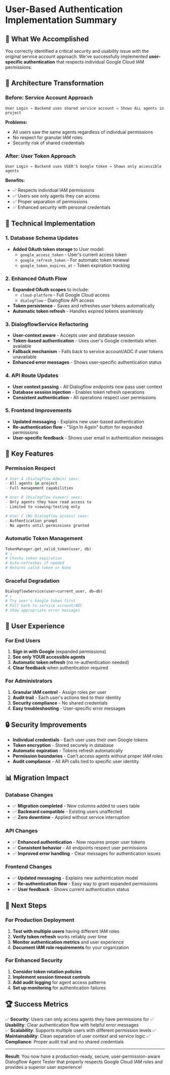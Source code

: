# User-Based Authentication Implementation Summary

## 🎯 What We Accomplished

You correctly identified a critical security and usability issue with the original service account approach. We've successfully implemented **user-specific authentication** that respects individual Google Cloud IAM permissions.

## 🔄 Architecture Transformation

### Before: Service Account Approach
```
User Login → Backend uses shared service account → Shows ALL agents in project
```
**Problems:**
- All users saw the same agents regardless of individual permissions
- No respect for granular IAM roles
- Security risk of shared credentials

### After: User Token Approach
```
User Login → Backend uses USER'S Google token → Shows only accessible agents
```
**Benefits:**
- ✅ Respects individual IAM permissions
- ✅ Users see only agents they can access
- ✅ Proper separation of permissions
- ✅ Enhanced security with personal credentials

## 🔧 Technical Implementation

### 1. Database Schema Updates
- **Added OAuth token storage** to User model:
  - `google_access_token` - User's current access token
  - `google_refresh_token` - For automatic token renewal
  - `google_token_expires_at` - Token expiration tracking

### 2. Enhanced OAuth Flow
- **Expanded OAuth scopes** to include:
  - `cloud-platform` - Full Google Cloud access
  - `dialogflow` - Dialogflow API access
- **Token persistence** - Saves and refreshes user tokens automatically
- **Automatic token refresh** - Handles expired tokens seamlessly

### 3. DialogflowService Refactoring
- **User-context aware** - Accepts user and database session
- **Token-based authentication** - Uses user's Google credentials when available
- **Fallback mechanism** - Falls back to service account/ADC if user tokens unavailable
- **Enhanced error messages** - Shows user-specific authentication status

### 4. API Route Updates
- **User context passing** - All Dialogflow endpoints now pass user context
- **Database session injection** - Enables token refresh operations
- **Consistent authentication** - All operations respect user permissions

### 5. Frontend Improvements
- **Updated messaging** - Explains new user-based authentication
- **Re-authentication flow** - "Sign In Again" button for expanded permissions
- **User-specific feedback** - Shows user email in authentication messages

## 🎪 Key Features

### Permission Respect
```python
# User A (Dialogflow Admin) sees:
- All agents in project
- Full management capabilities

# User B (Dialogflow Viewer) sees:
- Only agents they have read access to
- Limited to viewing/testing only

# User C (No Dialogflow access) sees:
- Authentication prompt
- No agents until permissions granted
```

### Automatic Token Management
```python
TokenManager.get_valid_token(user, db)
# ↓
# Checks token expiration
# Auto-refreshes if needed
# Returns valid token or None
```

### Graceful Degradation
```python
DialogflowService(user=current_user, db=db)
# ↓
# Try user's Google token first
# Fall back to service account/ADC
# Show appropriate error messages
```

## 🚀 User Experience

### For End Users
1. **Sign in with Google** (expanded permissions)
2. **See only YOUR accessible agents**
3. **Automatic token refresh** (no re-authentication needed)
4. **Clear feedback** when authentication required

### For Administrators
1. **Granular IAM control** - Assign roles per user
2. **Audit trail** - Each user's actions tied to their identity
3. **Security compliance** - No shared credentials
4. **Easy troubleshooting** - User-specific error messages

## 🔒 Security Improvements

- **Individual credentials** - Each user uses their own Google tokens
- **Token encryption** - Stored securely in database
- **Automatic expiration** - Tokens refresh automatically
- **Permission boundaries** - Can't access agents without proper IAM roles
- **Audit compliance** - All API calls tied to specific user identity

## 📊 Migration Impact

### Database Changes
- ✅ **Migration completed** - New columns added to users table
- ✅ **Backward compatible** - Existing users unaffected
- ✅ **Zero downtime** - Applied without service interruption

### API Changes
- ✅ **Enhanced authentication** - Now requires proper user tokens
- ✅ **Consistent behavior** - All endpoints respect user permissions
- ✅ **Improved error handling** - Clear messages for authentication issues

### Frontend Changes
- ✅ **Updated messaging** - Explains new authentication model
- ✅ **Re-authentication flow** - Easy way to grant expanded permissions
- ✅ **User feedback** - Shows current authentication status

## 🎯 Next Steps

### For Production Deployment
1. **Test with multiple users** having different IAM roles
2. **Verify token refresh** works reliably over time
3. **Monitor authentication metrics** and user experience
4. **Document IAM role requirements** for your organization

### For Enhanced Security
1. **Consider token rotation policies**
2. **Implement session timeout controls**
3. **Add audit logging** for agent access patterns
4. **Set up monitoring** for authentication failures

## 🏆 Success Metrics

✅ **Security**: Users can only access agents they have permissions for
✅ **Usability**: Clear authentication flow with helpful error messages  
✅ **Scalability**: Supports multiple users with different permission levels
✅ **Maintainability**: Clean separation of user context and service logic
✅ **Compliance**: Proper audit trail and no shared credentials

---

**Result**: You now have a production-ready, secure, user-permission-aware Dialogflow Agent Tester that properly respects Google Cloud IAM roles and provides a superior user experience!